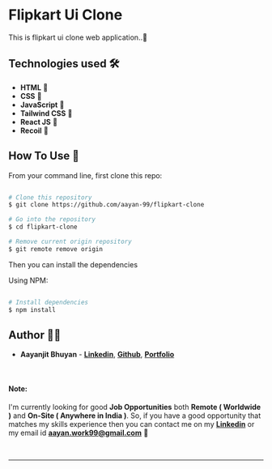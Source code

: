 # Flipkart Ui Clone

This is flipkart ui clone web application..🔗

## Technologies used 🛠️

- **HTML** 🚀
- **CSS** 🚀
- **JavaScript** 🚀
- **Tailwind CSS** 🚀
- **React JS** 🚀
- **Recoil** 🚀

## How To Use 🔧

From your command line, first clone this repo:

```bash

# Clone this repository
$ git clone https://github.com/aayan-99/flipkart-clone

# Go into the repository
$ cd flipkart-clone

# Remove current origin repository
$ git remote remove origin

```

Then you can install the dependencies

Using NPM:

```bash

# Install dependencies
$ npm install

```

## Author 👨‍💻

- **Aayanjit Bhuyan** - **[Linkedin](https://www.linkedin.com/in/aayanjit-bhuyan-b48705195/)**, **[Github](https://github.com/aayan-99)**, **[Portfolio](https://portfolio-v1-teal.vercel.app/)**

<br>

#### Note:

I'm currently looking for good **Job Opportunities** both **Remote ( Worldwide )** and **On-Site ( Anywhere in India )**. So, if you have a good opportunity that matches my skills experience then you can contact me on my **[Linkedin](https://www.linkedin.com/in/aayanjit-bhuyan-b48705195/)** or my email id **aayan.work99@gmail.com** 🙌

<br>

---

